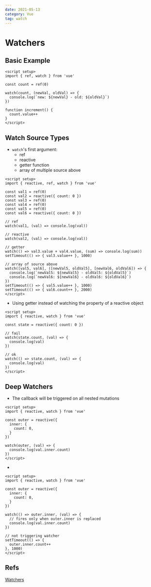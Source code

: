 ```yaml
---
date: 2021-05-13
category: Vue
tag: watch
---
```


# Watchers

## Basic Example

```vue
<script setup>
import { ref, watch } from 'vue'

const count = ref(0)

watch(count, (newVal, oldVal) => {
  console.log(`new: ${newVal} - old: ${oldVal}`)
})

function increment() {
  count.value++
}
</script>
```

## Watch Source Types

- `watch`'s first argument:
  - ref
  - reactive
  - getter function
  - array of multiple source above

```vue
<script setup>
import { reactive, ref, watch } from 'vue'

const val1 = ref(0)
const val2 = reactive({ count: 0 })
const val3 = ref(0)
const val4 = ref(0)
const val5 = ref(0)
const val6 = reactive({ count: 0 })

// ref
watch(val1, (val) => console.log(val))

// reactive
watch(val2, (val) => console.log(val))

// getter
watch(() => val3.value + val4.value, (sum) => console.log(sum))
setTimeout(() => { val3.value++ }, 1000)

// array of source above
watch([val5, val6], ([newVal5, oldVal5], [newVal6, oldVal6]) => {
  console.log(`newVal5: ${newVal5} - oldVal5: ${oldVal5}`)
  console.log(`newVal6: ${newVal6} - oldVal6: ${oldVal6}`)
})
setTimeout(() => { val5.value++ }, 1000)
setTimeout(() => { val6.count++ }, 2000)
</script>
```

- Using getter instead of watching the property of a reactive object

```vue
<script setup>
import { reactive, watch } from 'vue'

const state = reactive({ count: 0 })

// fail
watch(state.count, (val) => {
  console.log(val)
})

// ok
watch(() => state.count, (val) => {
  console.log(val)
})
</script>
```

## Deep Watchers

- The callback will be triggered on all nested mutations

```vue
<script setup>
import { reactive, watch } from 'vue'

const outer = reactive({
  inner: {
    count: 0,
  }
})

watch(outer, (val) => {
  console.log(val.inner.count)
})
</script>
```

- 

```vue
<script setup>
import { reactive, watch } from 'vue'

const outer = reactive({
  inner: {
    count: 0,
  }
})

watch(() => outer.inner, (val) => {
  // fires only when outer.inner is replaced
  console.log(val.inner.count)
})

// not triggering watcher
setTimeout(() => {
  outer.inner.count++
}, 1000)
</script>
```

## Refs

[Watchers](https://vuejs.org/guide/essentials/watchers.html)
